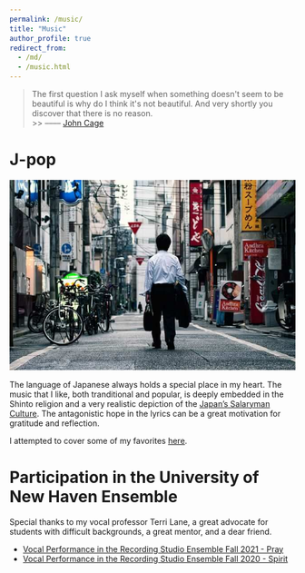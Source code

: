 ```yaml
---
permalink: /music/
title: "Music"
author_profile: true
redirect_from: 
  - /md/
  - /music.html
---
```


> The first question I ask myself when something doesn't seem to be beautiful is why do I think it's not beautiful. And very shortly you discover that there is no reason. <br> >> –––– [John Cage](https://en.wikipedia.org/wiki/John_Cage)



# J-pop 

 ![Salaryman](/images/salaryman.jpeg)

 The language of Japanese always holds a special place in my heart. The music that I like, both tranditional and popular, is deeply embedded in the Shinto religion and a very realistic depiction of the [Japan’s Salaryman Culture](https://medium.com/@jami3jam/the-japanese-salaryman-452692b485e5). The antagonistic hope in the lyrics can be a great motivation for gratitude and reflection. 
 
 I attempted to cover some of my favorites [here](https://www.youtube.com/channel/UCKa6_b7lDp9FhRfyAF9O6Bw).


# Participation in the University of New Haven Ensemble

 Special thanks to my vocal professor Terri Lane, a great advocate for students with difficult backgrounds, a great mentor, and a dear friend. 

 * [Vocal Performance in the Recording Studio Ensemble Fall 2021 - Pray](https://www.youtube.com/watch?v=GITUN3wqFck)
 * [Vocal Performance in the Recording Studio Ensemble Fall 2020 - Spirit](https://www.youtube.com/watch?v=S99c-4tcCBA)


